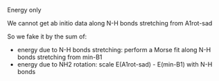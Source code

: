 Energy only

We cannot get ab initio data along N-H bonds stretching from A1rot-sad

So we fake it by the sum of:
* energy due to N-H bonds stretching: perform a Morse fit along N-H bonds stretching from min-B1
* energy due to NH2 rotation: scale E(A1rot-sad) - E(min-B1) with N-H bonds
